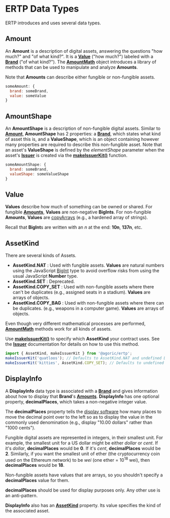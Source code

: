 # ERTP Data Types

ERTP introduces and uses several data types.

## Amount

An **Amount** is a description of digital assets, answering the
questions "how much?" and "of what kind?". It is a **[Value](#value)** ("how much?")
labeled with a **[Brand](./brand.md)** ("of what kind?"). The **[AmountMath](./amount-math.md)** object
introduces a library of methods that can be used to manipulate and analyze **Amounts**.

Note that **Amounts** can describe either fungible or non-fungible assets.

```js
someAmount: {
  brand: someBrand,
  value: someValue
}
```

## AmountShape

An **AmountShape** is a description of non-fungible digital assets. Similar to **[Amount](#amount)**,
**AmountShape** has 2 properties: a **[Brand](./brand.md)**, which states what kind of asset this is,
and a **ValueShape**, which is an object containing however many properties are required to describe
this non-fungible asset. Note that an asset's **ValueShape** is defined by the *elementShape* parameter
when the asset's **[Issuer](./issuer.md)** is created via the
**[makeIssuerKit()](./issuer.md#makeissuerkit-allegedname-assetkind-displayinfo-optshutdownwithfailure-elementshape)** function.

```js
someAmountShape: {
  brand: someBrand,
  valueShape: someValueShape
}
```

## Value

**Values** describe how much of something can be owned or shared.
For fungible **[Amounts](#amount)**, **Values** are non-negative **BigInts**.
For non-fungible **Amounts**, **Values** are [copyArrays](/guides/js-programming/far.md#passstyleof-api)
(e.g., a hardened array of strings).

Recall that **BigInt**s are written with an *n* at the end: **10n**, **137n**, etc.

## AssetKind

There are several kinds of Assets.

- **AssetKind.NAT** : Used with fungible assets. **Values** are natural numbers using the JavaScript  [BigInt](https://developer.mozilla.org/en-US/docs/Web/JavaScript/Reference/Global_Objects/BigInt) type to avoid overflow risks from using the usual JavaScript **Number** type.
- **AssetKind.SET** : Deprecated.
- **AssetKind.COPY_SET** : Used with non-fungible assets where there can't be duplicates (e.g., assigned seats in a stadium). **Values** are arrays of objects.
- **AssetKind.COPY_BAG** : Used with non-fungible assets where there can be duplicates. (e.g., weapons in a computer game). **Values** are arrays of objects.

Even though very different mathematical processes are performed,
**[AmountMath](./amount-math.md)** methods work for all kinds of assets.

Use **[makeIssuerKit()](./issuer.md#makeissuerkit-allegedname-assetkind-displayinfo-optshutdownwithfailure-elementshape)** to specify which **AssetKind**
your contract uses. See the **[Issuer](./issuer.md)** documentation for details on how to use this method.

```js
import { AssetKind, makeIssuerKit } from '@agoric/ertp';
makeIssuerKit('quatloos'); // Defaults to AssetKind.NAT and undefined DisplayInfo
makeIssuerKit('kitties', AssetKind.COPY_SET); // Defaults to undefined DisplayInfo
```

## DisplayInfo

A **DisplayInfo** data type is associated with a **[Brand](./brand.md)** and gives information about how
to display that **Brand**'s **[Amounts](#amount)**. **DisplayInfo** has one optional property,
**decimalPlaces**, which takes a non-negative integer value.

The **decimalPlaces** property tells the [display software](https://github.com/Agoric/agoric-sdk/tree/master/packages/ui-components)
how many places to move the decimal point over to the left so as to display the value
in the commonly used denomination (e.g., display "10.00 dollars" rather than "1000 cents").

Fungible digital assets are represented in integers, in their smallest unit.
For example, the smallest unit for a US dollar might be either *dollar* or *cent*.
If it's *dollar*, **decimalPlaces** would be **0**. If it's *cent*, **decimalPlaces**
would be **2**. Similarly, if you want the smallest unit of ether (the cryptocurrency coin used on the Ethereum network) to be *wei* (one ether = 10<sup>18</sup> wei), then **decimalPlaces** would be **18**.

Non-fungible assets have values that are arrays, so you shouldn't specify a **decimalPlaces** value
for them.

**decimalPlaces** should be used for display purposes only. Any
other use is an anti-pattern.

**DisplayInfo** also has an **[AssetKind](#assetkind)** property. Its value specifies the kind of the associated asset.
